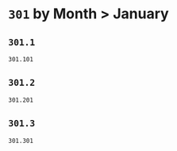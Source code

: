 # `301` by Month > January

## `301.1` []()
`301.101` []()

## `301.2` []()
`301.201` []()

## `301.3` []()
`301.301` []()

